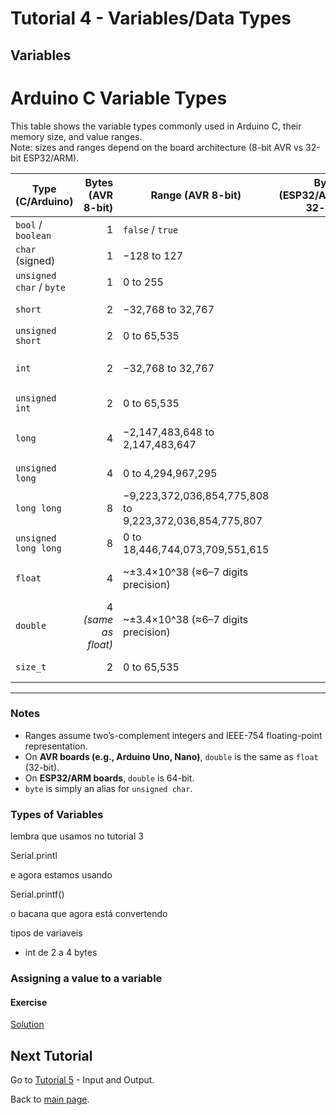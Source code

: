 # Tutorial 4 - Variables/Data Types

## Variables


# Arduino C Variable Types

This table shows the variable types commonly used in Arduino C, their memory size, and value ranges.  
Note: sizes and ranges depend on the board architecture (8-bit AVR vs 32-bit ESP32/ARM).

| Type (C/Arduino)        | Bytes (AVR 8-bit) | Range (AVR 8-bit)                           | Bytes (ESP32/ARM 32-bit) | Range (ESP32/ARM 32-bit)                           |
|--------------------------|------------------:|---------------------------------------------|-------------------------:|---------------------------------------------------|
| `bool` / `boolean`       | 1                 | `false` / `true`                            | 1                        | `false` / `true`                                  |
| `char` (signed)          | 1                 | −128 to 127                                 | 1                        | −128 to 127                                       |
| `unsigned char` / `byte` | 1                 | 0 to 255                                    | 1                        | 0 to 255                                          |
| `short`                  | 2                 | −32,768 to 32,767                           | 2                        | −32,768 to 32,767                                 |
| `unsigned short`         | 2                 | 0 to 65,535                                 | 2                        | 0 to 65,535                                       |
| `int`                    | 2                 | −32,768 to 32,767                           | 4                        | −2,147,483,648 to 2,147,483,647                   |
| `unsigned int`           | 2                 | 0 to 65,535                                 | 4                        | 0 to 4,294,967,295                                |
| `long`                   | 4                 | −2,147,483,648 to 2,147,483,647             | 4                        | −2,147,483,648 to 2,147,483,647                   |
| `unsigned long`          | 4                 | 0 to 4,294,967,295                          | 4                        | 0 to 4,294,967,295                                |
| `long long`              | 8                 | −9,223,372,036,854,775,808 to 9,223,372,036,854,775,807 | 8 | same |
| `unsigned long long`     | 8                 | 0 to 18,446,744,073,709,551,615             | 8                        | same                                              |
| `float`                  | 4                 | ~±3.4×10^38 (≈6–7 digits precision)         | 4                        | ~±3.4×10^38 (≈6–7 digits precision)               |
| `double`                 | 4 *(same as float)* | ~±3.4×10^38 (≈6–7 digits precision)       | 8                        | ~±1.7×10^308 (≈15–16 digits precision)            |
| `size_t`                 | 2                 | 0 to 65,535                                 | 4                        | 0 to 4,294,967,295                                |

---

### Notes

- Ranges assume two’s-complement integers and IEEE-754 floating-point representation.
- On **AVR boards (e.g., Arduino Uno, Nano)**, `double` is the same as `float` (32-bit).
- On **ESP32/ARM boards**, `double` is 64-bit.
- `byte` is simply an alias for `unsigned char`.



### Types of Variables

lembra que usamos no tutorial 3 

Serial.printl

e agora estamos usando 

Serial.printf()

o bacana que agora está convertendo



tipos de variaveis 

- int de 2 a 4 bytes

### Assigning a value to a variable


#### Exercise



[Solution](exercises/exercise1/exercise1.ino)



## Next Tutorial
Go to [Tutorial 5](../tutorial5/ReadMe.md) - Input and Output.

Back to [main page](../../README.md).